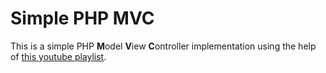 # Simple PHP MVC

This is a simple PHP **M**odel **V**iew **C**ontroller implementation using the help of [this youtube playlist](https://www.youtube.com/playlist?list=PLfdtiltiRHWGXVHXX09fxXDi-DqInchFD).
